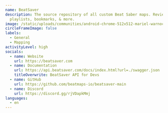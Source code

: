 ```yaml
---
name: BeatSaver
description: The source repository of all custom Beat Saber maps. Reviews,
  playlists, bookmarks, & more.
image: /static/uploads/communities/android-chrome-512x512-mariel-warnock.png
circleFrameImage: false
labels:
  - General
  - Mapping
activityLevel: high
socials:
  - name: Website
    url: https://beatsaver.com
  - name: Documentation
    url: https://api.beatsaver.com/docs/index.html?url=./swagger.json
    titleOverwrite: BeatSaver API for Devs
  - name: GitHub
    url: https://github.com/beatmaps-io/beatsaver-main
  - name: Discord
    url: https://discord.gg/rjVDapkMmj
languages:
  - en
---
```

